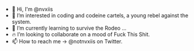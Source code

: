 - 👋 Hi, I'm @nvxiis
- 👀 I’m interested in coding and codeine cartels, a young rebel against the system.
- 🐎 I’m currently learning to survive the Rodeo ...
- 🔥 I’m looking to collaborate on a mood of Fuck This Shit.
- 📫 How to reach me -> @notnvxiis on Twitter.

<!---
nvxiis/nvxiis is a ✨ special ✨ repository because its `README.md` (this file) appears on your GitHub profile.
You can click the Preview link to take a look at your changes.
--->
